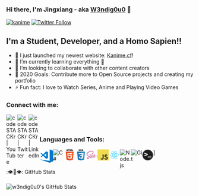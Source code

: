 ### Hi there, I'm Jingxiang - aka [W3ndig0u0][website] 👋

[![kanime](https://img.shields.io/website?label=Kanime.com&style=for-the-badge&url=https%3A%2F%2Fkanime.cf)](https://kanime.cf)
[![Twitter Follow](https://img.shields.io/twitter/follow/w3ndigo3?color=1DA1F2&logo=twitter&style=for-the-badge)](https://twitter.com/intent/follow?original_referer=https%3A%2F%2Fgithub.com%2FcodeSTACKr&screen_name=w3ndigo3)

## I'm a Student, Developer, and a Homo Sapien!!

- 🔭 I just launched my newest website: [Kanime.cf][kanime]!
- 🌱 I’m currently learning everything 🤣
- 👯 I’m looking to collaborate with other content creators
- 🥅 2020 Goals: Contribute more to Open Source projects and creating my portfolio
- ⚡ Fun fact: I love to Watch Series, Anime and Playing Video Games

### Connect with me:
[<img align="left" alt="codeSTACKr | YouTube" width="30px" src="https://cdn.jsdelivr.net/npm/simple-icons@v3/icons/youtube.svg" />][youtube]
[<img align="left" alt="codeSTACKr | Twitter" width="30px" src="https://cdn.jsdelivr.net/npm/simple-icons@v3/icons/twitter.svg" />][twitter]
[<img align="left" alt="codeSTACKr | LinkedIn" width="30px" src="https://cdn.jsdelivr.net/npm/simple-icons@v3/icons/linkedin.svg" />][linkedin]
<br />
<br />

### Languages and Tools:

<img align="left" alt="Visual Studio Code" width="36px" src="https://raw.githubusercontent.com/github/explore/80688e429a7d4ef2fca1e82350fe8e3517d3494d/topics/visual-studio-code/visual-studio-code.png" />
<img align="left" alt="C#" width="30px" src="https://www.cnjobs.dk/drupal/sites/default/files/2019-01/csharp-01.png" />]
<img align="left" alt="HTML5" width="30px" src="https://raw.githubusercontent.com/github/explore/80688e429a7d4ef2fca1e82350fe8e3517d3494d/topics/html/html.png" />
<img align="left" alt="CSS3" width="30px" src="https://raw.githubusercontent.com/github/explore/80688e429a7d4ef2fca1e82350fe8e3517d3494d/topics/css/css.png" />
<img align="left" alt="Sass" width="30px" src="https://raw.githubusercontent.com/github/explore/80688e429a7d4ef2fca1e82350fe8e3517d3494d/topics/sass/sass.png" />
<img align="left" alt="JavaScript" width="30px" src="https://raw.githubusercontent.com/github/explore/80688e429a7d4ef2fca1e82350fe8e3517d3494d/topics/javascript/javascript.png" />
<img align="left" alt="React" width="30px" src="https://raw.githubusercontent.com/github/explore/80688e429a7d4ef2fca1e82350fe8e3517d3494d/topics/react/react.png" />
<img align="left" alt="Node.js" width="30px" src="https://upload.wikimedia.org/wikipedia/commons/thumb/d/d9/Node.js_logo.svg/1200px-Node.js_logo.svg.png" />
<img align="left" alt="Git" width="30px" src="https://git-scm.com/images/logos/downloads/Git-Icon-1788C.png" />
<img align="left" alt="Terminal" width="30px" src="https://raw.githubusercontent.com/github/explore/80688e429a7d4ef2fca1e82350fe8e3517d3494d/topics/terminal/terminal.png" />
<br />
<br />
<br />

<summary>:👁👄👁: GitHub Stats</summary>
<br />
<img align="left" alt="w3ndig0u0's GitHub Stats" src="https://github-readme-stats.codestackr.vercel.app/api?username=w3ndig0u0&show_icons=true&hide_border=true" />
<br />
<br />


[website]: https://codeSTACKr.com
[kanime]: http://kanime.cf
[twitter]: https://twitter.com/w3ndigo3
[youtube]: https://www.youtube.com/channel/UCh_OgQgJr_jvZvEJhJ3s9Tg
[linkedin]: https://www.linkedin.com/in/jingxiang-xu-882324214/
